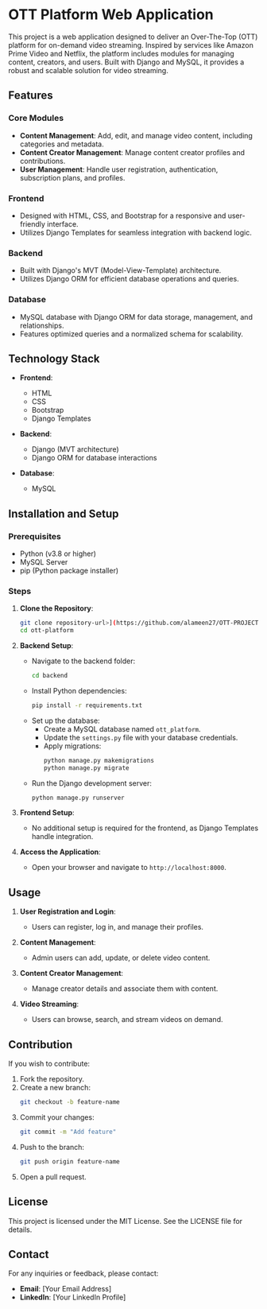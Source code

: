 # OTT Platform Web Application

This project is a web application designed to deliver an Over-The-Top (OTT) platform for on-demand video streaming. Inspired by services like Amazon Prime Video and Netflix, the platform includes modules for managing content, creators, and users. Built with Django and MySQL, it provides a robust and scalable solution for video streaming.

## Features

### Core Modules
- **Content Management**: Add, edit, and manage video content, including categories and metadata.
- **Content Creator Management**: Manage content creator profiles and contributions.
- **User Management**: Handle user registration, authentication, subscription plans, and profiles.

### Frontend
- Designed with HTML, CSS, and Bootstrap for a responsive and user-friendly interface.
- Utilizes Django Templates for seamless integration with backend logic.

### Backend
- Built with Django's MVT (Model-View-Template) architecture.
- Utilizes Django ORM for efficient database operations and queries.

### Database
- MySQL database with Django ORM for data storage, management, and relationships.
- Features optimized queries and a normalized schema for scalability.

## Technology Stack

- **Frontend**:
  - HTML
  - CSS
  - Bootstrap
  - Django Templates

- **Backend**:
  - Django (MVT architecture)
  - Django ORM for database interactions

- **Database**:
  - MySQL

## Installation and Setup

### Prerequisites
- Python (v3.8 or higher)
- MySQL Server
- pip (Python package installer)

### Steps

1. **Clone the Repository**:
   ```bash
   git clone repository-url>](https://github.com/alameen27/OTT-PROJECT.git
   cd ott-platform
   ```

2. **Backend Setup**:
   - Navigate to the backend folder:
     ```bash
     cd backend
     ```
   - Install Python dependencies:
     ```bash
     pip install -r requirements.txt
     ```
   - Set up the database:
     - Create a MySQL database named `ott_platform`.
     - Update the `settings.py` file with your database credentials.
     - Apply migrations:
       ```bash
       python manage.py makemigrations
       python manage.py migrate
       ```
   - Run the Django development server:
     ```bash
     python manage.py runserver
     ```

3. **Frontend Setup**:
   - No additional setup is required for the frontend, as Django Templates handle integration.

4. **Access the Application**:
   - Open your browser and navigate to `http://localhost:8000`.

## Usage

1. **User Registration and Login**:
   - Users can register, log in, and manage their profiles.

2. **Content Management**:
   - Admin users can add, update, or delete video content.

3. **Content Creator Management**:
   - Manage creator details and associate them with content.

4. **Video Streaming**:
   - Users can browse, search, and stream videos on demand.

## Contribution

If you wish to contribute:
1. Fork the repository.
2. Create a new branch:
   ```bash
   git checkout -b feature-name
   ```
3. Commit your changes:
   ```bash
   git commit -m "Add feature"
   ```
4. Push to the branch:
   ```bash
   git push origin feature-name
   ```
5. Open a pull request.

## License

This project is licensed under the MIT License. See the LICENSE file for details.

## Contact

For any inquiries or feedback, please contact:
- **Email**: [Your Email Address]
- **LinkedIn**: [Your LinkedIn Profile]
